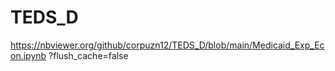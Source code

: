 # TEDS_D
https://nbviewer.org/github/corpuzn12/TEDS_D/blob/main/Medicaid_Exp_Econ.ipynb ?flush_cache=false






